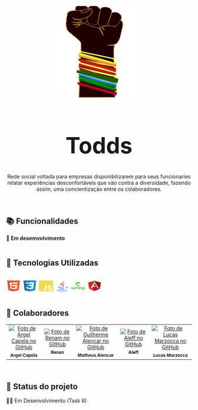 
<div align="center" style="font-size:30px;"><img style="width:250px;height:250px;" src="https://github.com/toddescompany/projeto_toddes/blob/main/Frontend/blackhand.png" alt="logo_todds">
    <h1>Todds</h1>
</div>

<div align="center">Rede social voltada para empresas disponibilizarem para seus funcionaries relatar experiências desconfortáveis que vão contra a diversidade, fazendo assim, uma concientização entre os colaboradores.</div>
<br>
<br>


## :books: Funcionalidades
<b> :see_no_evil: Em desemvolvimento</b>
<br>
<br>

## :wrench: Tecnologias Utilizadas
<div style="display: inline_block"><br>
    <img align="center" alt="gel-HTML" height="30" width="40" src="https://raw.githubusercontent.com/devicons/devicon/master/icons/html5/html5-original.svg">
    <img align="center" alt="gel-CSS" height="30" width="40" src="https://raw.githubusercontent.com/devicons/devicon/master/icons/css3/css3-original.svg">
    <img align="center" alt="gel-Js" height="30" width="40" src="https://raw.githubusercontent.com/devicons/devicon/master/icons/javascript/javascript-plain.svg">
    <img align="center" alt="gel-java" height="30" width="40" src="https://raw.githubusercontent.com/devicons/devicon/master/icons/java/java-original.svg">
    <img align="center" alt="gel-spring" height="30" width="40" src="https://raw.githubusercontent.com/devicons/devicon/master/icons/spring/spring-original-wordmark.svg">
    <img align="center" alt="gel-spring" height="30" width="40" src="https://raw.githubusercontent.com/devicons/devicon/master/icons/angularjs/angularjs-original.svg">
</div>
<br>

 <!--
## :rocket: Rodando o projeto
Para rodar o repositório é necessário clonar o mesmo, dar o seguinte comando para iniciar o projeto:
```
<linha de comando>
```

## :soon: Implementação futura
* O que será implementado na próxima sprint?
-->

## :handshake: Colaboradores
<table>
  <tr>
    <td align="center">
      <a href="https://github.com/argelcapela">
        <img src="https://avatars.githubusercontent.com/u/79276276?s=400&u=055b803f4708d59eaf50208ba601f85844125757&v=4" width="100px;" alt="Foto de Argel Capela no GitHub"/><br>
        <sub>
          <b>Argel Capela</b>
        </sub>
      </a>
    </td>
     <td align="center">
      <a href="https://github.com/renanimpacta">
        <img src="https://avatars.githubusercontent.com/u/79484696?v=4" width="100px;" alt="Foto de Renam no GitHub"/><br>
        <sub>
          <b>Renan</b>
        </sub>
      </a>
    </td>
    <td align="center">
      <a href="https://github.com/guilhermem0101">
        <img src="https://avatars.githubusercontent.com/u/89137460?v=4" width="100px;" alt="Foto de Guilherme Alencar no GitHub"/><br>
        <sub>
          <b>Matheus Alencar</b>
        </sub>
      </a>
    </td>
    <td align="center">
      <a href="https://github.com/aleffqs">
        <img src="https://avatars.githubusercontent.com/u/89137498?v=4" width="100px;" alt="Foto de Aleff no GitHub"/><br>
        <sub>
          <b>Aleff</b>
        </sub>
      </a>
    </td>
    <td align="center">
      <a href="https://github.com/marzocca99">
        <img src="https://avatars.githubusercontent.com/u/89137508?v=4" width="100px;" alt="Foto de Lucas Marzocca no GitHub"/><br>
        <sub>
          <b>Lucas Marzocca</b>
        </sub>
      </a>
    </td>
  </tr>
</table>

<br>

## :dart: Status do projeto
:technologist: Em Desenvolvimento (Task 6)
